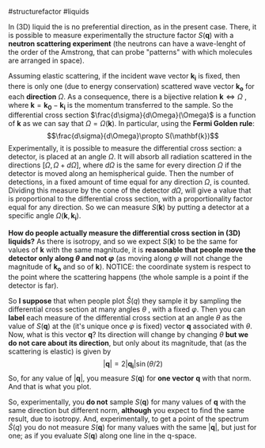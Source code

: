 #structurefactor #liquids 

In (3D) liquid the is no preferential direction, as in the present case. There, it is possible to measure experimentally the structure factor $S(\mathbf{q})$ with a **neutron scattering experiment** (the neutrons can have a wave-lenght of the order of the Amstrong, that can probe "patterns" with which molecules are arranged in space).

Assuming elastic scattering, if the incident wave vector $\mathbf{k_i}$ is fixed, then there is only one (due to energy conservation) scattered wave vector $\mathbf{k_o}$ for each **direction** $\Omega$. 
As a consequence, there is a bijective relation $\mathbf{k}\iff \Omega$ , where $\mathbf{k}=\mathbf{k_0}-\mathbf{k_i}$ is the momentum transferred to the sample. So the differential cross section $\frac{d\sigma}{d\Omega}(\Omega)$ is a function of $\mathbf{k}$
as we can say that $\Omega = \Omega (\mathbf{k})$. In particular, using the **Fermi Golden rule**:
$$\frac{d\sigma}{d\Omega}\propto S(\mathbf{k})$$
Experimentally, it is possible to measure the differential cross section: a detector, is placed at an angle $\Omega$. It will absorb all radiation scattered in the directions $[\Omega, \Omega+d\Omega]$, where $d\Omega$ is the same for every direction $\Omega$ if the detector is moved along an hemispherical guide. Then the number of detections, in a fixed amount of time equal for any direction $\Omega$, is counted. Dividing this measure by the cone of the detector $d\Omega$, will give a value that is proportional to the differential cross section, with a proportionality factor equal for any direction.
So we can measure $S(\mathbf{k})$ by putting a detector at a specific angle $\Omega(\mathbf{k},\mathbf{k_i})$.

**How do people actually measure the differential cross section in (3D) liquids?**
As there is isotropy, and so we expect $S(\mathbf{k})$ to be the same for values of $\mathbf{k}$ with the same magnitude, it is **reasonable that people move the detector only along $\theta$ and not $\varphi$** (as moving along $\varphi$ will not change the magnitude of $\mathbf{k_o}$ and so of $\mathbf{k}$).
NOTICE: the coordinate system is respect to the point where the scattering happens (the whole sample is a point if the detector is far).

So **I suppose** that when people plot $\hat{S}(q)$ they sample it by sampling the differential cross section at many angles $\theta$ , with a fixed $\varphi$. Then you can **label** each measure of the differential cross section at an angle $\theta$ as the value of $S(\mathbf{q})$ at the (it's unique once $\varphi$ is fixed) vector $\mathbf{q}$ associated with $\theta$.
Now, what is this vector $\mathbf{q}$? Its direction will change by changing $\theta$ **but we do not care about its direction**, but only about its magnitude, that (as the scattering is elastic) is given by
$$|\mathbf{q}| = 2|\mathbf{q_i}|\sin(\theta/2)$$
So, for any value of $|\mathbf{q}|$, you measure $S(\mathbf{q})$ for **one vector** $\mathbf{q}$ with that norm. And that is what you plot. 

So, experimentally, you **do not** sample $S(\mathbf{q})$ for many values of $\mathbf{q}$ with the same direction but different norm, **although** you expect to find the same result, due to isotropy.
And, experimentally, to get a point of the spectrum $\hat{S}(q)$ you do not measure $S(\mathbf{q})$ for many values with the same $|\mathbf{q}|$, but just for one; as if you evaluate $S(\mathbf{q})$ along one line in the q-space.